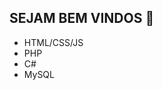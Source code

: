 ## SEJAM BEM VINDOS 👋

<!--
**DavidChagass/DavidChagass** is a ✨ _special_ ✨ repository because its `README.md` (this file) appears on your GitHub profile.

Here are some ideas to get you started:

- 🔭 I’m currently working on ...
- 🌱 I’m currently learning ...
- 👯 I’m looking to collaborate on ...
- 🤔 I’m looking for help with ...
- 💬 Ask me about ...
- 📫 How to reach me: ...
- 😄 Pronouns: ...
- ⚡ Fun fact: ...
-->
<ul>
  <li>HTML/CSS/JS</li>
  <li>PHP</li>
  <li>C#</li>
  <li>MySQL</li>
</ul>

